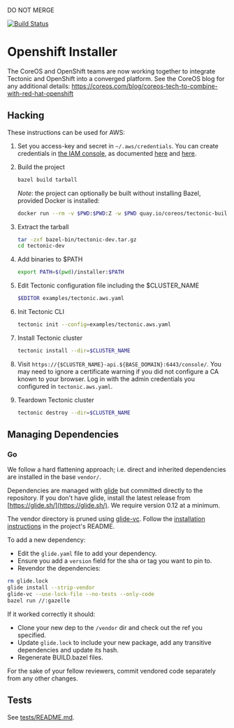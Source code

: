 DO NOT MERGE

[![Build Status](https://travis-ci.org/openshift/installer.svg?branch=master)](https://travis-ci.org/openshift/installer)

# Openshift Installer

The CoreOS and OpenShift teams are now working together to integrate Tectonic and OpenShift into a converged platform.
See the CoreOS blog for any additional details:
https://coreos.com/blog/coreos-tech-to-combine-with-red-hat-openshift

## Hacking

These instructions can be used for AWS:

1. Set you access-key and secret in `~/.aws/credentials`.
    You can create credentials in [the IAM console][aws-iam-console], as documented [here][aws-cli-config] and [here][aws-cli-config-files].

2. Build the project
    ```sh
    bazel build tarball
    ```

    *Note*: the project can optionally be built without installing Bazel, provided Docker is installed:
    ```sh
    docker run --rm -v $PWD:$PWD:Z -w $PWD quay.io/coreos/tectonic-builder:bazel-v0.3 bazel --output_base=.cache build tarball
    ```

3. Extract the tarball
    ```sh
    tar -zxf bazel-bin/tectonic-dev.tar.gz
    cd tectonic-dev
    ```

4. Add binaries to $PATH
    ```sh
    export PATH=$(pwd)/installer:$PATH
    ```

5. Edit Tectonic configuration file including the $CLUSTER_NAME
    ```sh
    $EDITOR examples/tectonic.aws.yaml
    ```

6. Init Tectonic CLI
    ```sh
    tectonic init --config=examples/tectonic.aws.yaml
    ```

7. Install Tectonic cluster
    ```sh
    tectonic install --dir=$CLUSTER_NAME
    ```

8. Visit `https://{$CLUSTER_NAME}-api.${BASE_DOMAIN}:6443/console/`.
    You may need to ignore a certificate warning if you did not configure a CA known to your browser.
    Log in with the admin credentials you configured in `tectonic.aws.yaml`.

9. Teardown Tectonic cluster
    ```sh
    tectonic destroy --dir=$CLUSTER_NAME
    ```

## Managing Dependencies
### Go

We follow a hard flattening approach; i.e. direct and inherited dependencies are installed in the base `vendor/`.

Dependencies are managed with [glide](https://glide.sh/) but committed directly to the repository. If you don't have glide, install the latest release from [https://glide.sh/](https://glide.sh/). We require version 0.12 at a minimum.

The vendor directory is pruned using [glide-vc](https://github.com/sgotti/glide-vc). Follow the [installation instructions](https://github.com/sgotti/glide-vc#install) in the project's README.

To add a new dependency:
- Edit the `glide.yaml` file to add your dependency.
- Ensure you add a `version` field for the sha or tag you want to pin to.
- Revendor the dependencies:

```sh
rm glide.lock
glide install --strip-vendor
glide-vc --use-lock-file --no-tests --only-code
bazel run //:gazelle
```

If it worked correctly it should:
- Clone your new dep to the `/vendor` dir and check out the ref you specified.
- Update `glide.lock` to include your new package, add any transitive dependencies and update its hash.
- Regenerate BUILD.bazel files.

For the sake of your fellow reviewers, commit vendored code separately from any other changes.

## Tests

See [tests/README.md](tests/README.md).

[aws-cli-config]: https://docs.aws.amazon.com/cli/latest/userguide/cli-chap-getting-started.html#cli-quick-configuration
[aws-cli-config-files]: https://docs.aws.amazon.com/cli/latest/userguide/cli-config-files.html
[aws-iam-console]: https://console.aws.amazon.com/iam/home#/users
